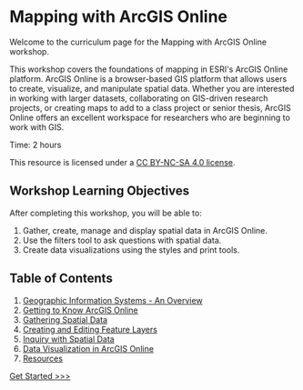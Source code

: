 # Mapping with ArcGIS Online

Welcome to the curriculum page for the Mapping with ArcGIS Online workshop.

This workshop covers the foundations of mapping in ESRI's ArcGIS Online platform. ArcGIS Online is a browser-based GIS platform that allows users to create, visualize, and manipulate spatial data. Whether you are interested in working with larger datasets, collaborating on GIS-driven research projects, or creating maps to add to a class project or senior thesis, ArcGIS Online offers an excellent workspace for researchers who are beginning to work with GIS.

Time: 2 hours

This resource is licensed under a [CC BY-NC-SA 4.0 license](https://creativecommons.org/licenses/by-nc-sa/4.0/).

## Workshop Learning Objectives

After completing this workshop, you will be able to:

1. Gather, create, manage and display spatial data in ArcGIS Online.
2. Use the filters tool to ask questions with spatial data.
3. Create data visualizations using the styles and print tools.

## Table of Contents

1. [Geographic Information Systems - An Overview](https://github.com/jacobmswisher/ArcGIS-Online/blob/f0bdb789481087fde9412b1fd1f66b3d63255b0c/Sections/Part%201%20-%20Geographic%20Information%20Systems%20-%20An%20Overview.md)
2. [Getting to Know ArcGIS Online](https://github.com/jacobmswisher/ArcGIS-Online/blob/main/Sections/Part%202%20-%20Getting%20to%20Know%20ArcGIS%20Online.md)
3. [Gathering Spatial Data](https://github.com/jacobmswisher/ArcGIS-Online/blob/main/Sections/Part%203%20-%20Gathering%20Spatial%20Data.md)
4. [Creating and Editing Feature Layers](https://github.com/jacobmswisher/ArcGIS-Online/blob/main/Sections/Part%204%20-%20Creating%20and%20Editing%20Feature%20Layers.md)
5. [Inquiry with Spatial Data](https://github.com/jacobmswisher/ArcGIS-Online/blob/main/Sections/Part%205%20-%20Inquiry%20with%20Spatial%20Data.md)
6. [Data Visualization in ArcGIS Online](https://github.com/jacobmswisher/ArcGIS-Online/blob/main/Sections/Part%206%20-%20Data%20Visualization%20in%20ArcGIS%20Online.md)
7. [Resources](https://github.com/jacobmswisher/ArcGIS-Online/blob/main/Sections/Part%207%20-%20Resources.md)

[Get Started >>>](https://github.com/jacobmswisher/ArcGIS-Online/blob/main/Sections/Part%201%20-%20Geographic%20Information%20Systems%20-%20An%20Overview.md)  
